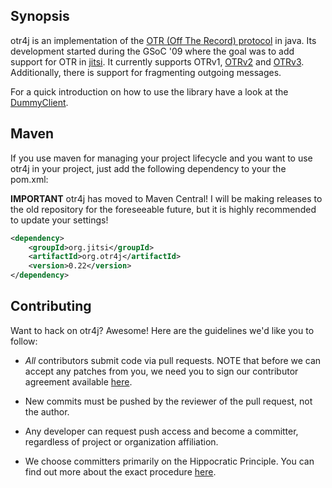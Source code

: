 ## Synopsis

otr4j is an implementation of the [OTR (Off The Record) protocol][1]
in java. Its development started during the GSoC '09
where the goal was to add support for OTR in [jitsi][2]. It currently
supports OTRv1, [OTRv2][] and [OTRv3][]. Additionally, there is support
for fragmenting outgoing messages.

For a quick introduction on how to use the library have a look at the
[DummyClient](src/test/java/net/java/otr4j/session/DummyClient.java).

## Maven

If you use maven for managing your project lifecycle and you want to
use otr4j in your project, just add the following dependency to your
the pom.xml:

**IMPORTANT** otr4j has moved to Maven Central! I will be making releases to the
old repository for the foreseeable future, but it is highly recommended to
update your settings!

```xml
<dependency>
    <groupId>org.jitsi</groupId>
    <artifactId>org.otr4j</artifactId>
    <version>0.22</version>
</dependency>
```

## Contributing

Want to hack on otr4j? Awesome! Here are the guidelines we'd like you to follow:

* _All_ contributors submit code via pull requests. NOTE that before we can accept any patches from you, we need you to sign our contributor agreement available [here](https://github.com/jitsi/jitsi/blob/master/CONTRIBUTING.md#contributor-license-agreement).
* New commits must be pushed by the reviewer of the pull request, not the author.
* Any developer can request push access and become a committer, regardless of project or organization affiliation.
* We choose committers primarily on the Hippocratic Principle. You can find out more about the exact procedure [here][bca].

  [1]: https://otr.cypherpunks.ca/
  [2]: https://jitsi.org/
  [OTRv2]: https://otr.cypherpunks.ca/Protocol-v2-3.1.0.html
  [OTRv3]: https://otr.cypherpunks.ca/Protocol-v3-4.0.0.html
  [bca]: https://jitsi.org/Documentation/CommitAccess

